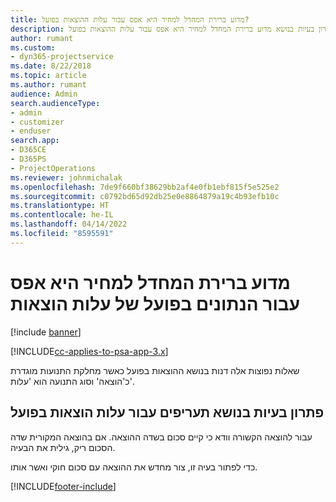```yaml
---
title: מדוע ברירת המחדל למחיר היא אפס עבור עלות ההוצאות בפועל?
description: פתרון בעיות בנושא מדוע ברירת המחדל למחיר היא אפס עבור עלות ההוצאות בפועל.
author: rumant
ms.custom:
- dyn365-projectservice
ms.date: 8/22/2018
ms.topic: article
ms.author: rumant
audience: Admin
search.audienceType:
- admin
- customizer
- enduser
search.app:
- D365CE
- D365PS
- ProjectOperations
ms.reviewer: johnmichalak
ms.openlocfilehash: 7de9f660bf38629bb2af4e0fb1ebf815f5e525e2
ms.sourcegitcommit: c0792bd65d92db25e0e8864879a19c4b93efb10c
ms.translationtype: HT
ms.contentlocale: he-IL
ms.lasthandoff: 04/14/2022
ms.locfileid: "8595591"
---
```

# <a name="why-is-the-price-defaulting-to-zero-on-expense-cost-actuals"></a>מדוע ברירת המחדל למחיר היא אפס עבור הנתונים בפועל של עלות הוצאות

[!include [banner](../includes/psa-now-project-operations.md)]

[!INCLUDE[cc-applies-to-psa-app-3.x](../includes/cc-applies-to-psa-app-3x.md)]

שאלות נפוצות אלה דנות בנושא ההוצאות בפועל כאשר מחלקת התנועות מוגדרת כ'הוצאה' וסוג התנועה הוא 'עלות'.

## <a name="troubleshooting-cost-rates-on-expense-cost-actuals"></a>פתרון בעיות בנושא תעריפים עבור עלות הוצאות בפועל

עבור להוצאה הקשורה וודא כי קיים סכום בשדה ההוצאה. אם בהוצאה המקורית שדה הסכום ריק, גילית את הבעיה.
 
כדי לפתור בעיה זו, צור מחדש את ההוצאה עם סכום חוקי ואשר אותו.


[!INCLUDE[footer-include](../includes/footer-banner.md)]
